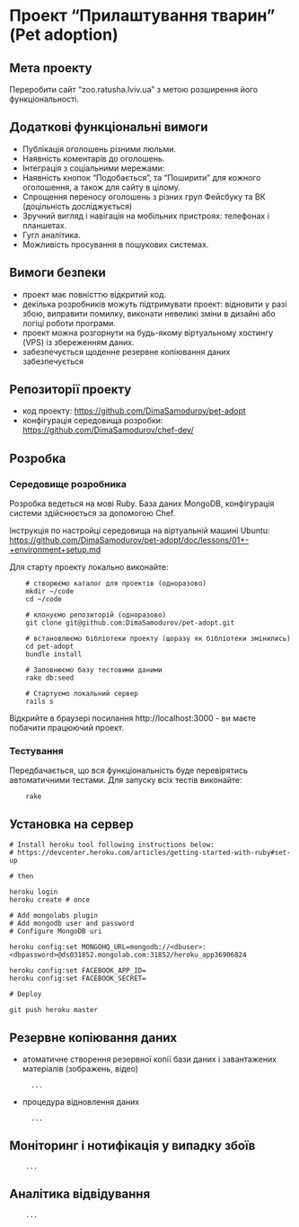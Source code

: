 # Проект “Прилаштування тварин”  (Pet adoption)

## Мета проекту

Переробити сайт “zoo.ratusha.lviv.ua” з метою розширення його функціональності.

## Додаткові функціональні вимоги

- Публікація оголошень різними люльми.
- Наявність коментарів до оголошень.
- Інтеграція з соціальними мережами:
- Наявність кнопок “Подобається”, та “Поширити” для кожного оголошення, а також для сайту в цілому.
- Спрощення переносу оголошень з різних груп Фейсбуку та ВК (доцільність досліджується)
- Зручний вигляд і навігація на мобільних пристроях: телефонах і планшетах.
- Гугл аналітика.
- Можливість просування в пошукових системах.

## Вимоги безпеки

- проект має повністтю відкритий код.
- декілька розробників можуть підтримувати проект: відновити у разі збою, виправити помилку, виконати невеликі зміни в дизайні або логіці роботи програми.
- проект можна розгорнути на будь-якому віртуальному хостингу (VPS) із збереженням даних.
- забезпечується щоденне резервне копіювання даних
  забезпечується

## Репозиторії проекту

- код проекту: https://github.com/DimaSamodurov/pet-adopt
- конфігурація середовища розробки: https://github.com/DimaSamodurov/chef-dev/

## Розробка

### Середовище розробника

Розробка ведеться на мові Ruby. База даних MongoDB, конфігурація системи здійснюється за допомогою Chef.

Інструкція по настройці середовища на віртуальній машині Ubuntu:
https://github.com/DimaSamodurov/pet-adopt/doc/lessons/01+-+environment+setup.md


Для старту проекту локально виконайте:

        # створюємо каталог для проектів (одноразово)
        mkdir ~/code
        cd ~/code

        # клонуємо репозиторій (одноразово)
        git clone git@github.com:DimaSamodurov/pet-adopt.git

        # встановлюємо бібліотеки проекту (щоразу як бібліотеки змінились)
        cd pet-adopt
        bundle install

        # Заповнюємо базу тестовими даними
        rake db:seed

        # Стартуємо локальний сервер
        rails s

Відкрийте в браузері посилання http://localhost:3000 - ви маєте побачити працюючий проект.

### Тестування

Передбачається, що вся функціональність буде перевірятись автоматичними тестами.
Для запуску всіх тестів виконайте:

        rake

## Установка на сервер

    # Install heroku tool following instructions below:
    # https://devcenter.heroku.com/articles/getting-started-with-ruby#set-up
    
    # then 
    
    heroku login
    heroku create # once
    
    # Add mongolabs plugin
    # Add mongodb user and password
    # Configure MongoDB uri
    
    heroku config:set MONGOHQ_URL=mongodb://<dbuser>:<dbpassword>@ds031852.mongolab.com:31852/heroku_app36906824
    
    heroku config:set FACEBOOK_APP_ID=
    heroku config:set FACEBOOK_SECRET=

    # Deploy

    git push heroku master

## Резервне копіювання даних

- атоматичне створення резервної копії бази даних і завантажених матеріалів (зображень, відео)

        ...

- процедура відновлення даних

        ...

## Моніторинг і нотифікація у випадку збоїв

        ...

## Аналітика відвідування

        ...

